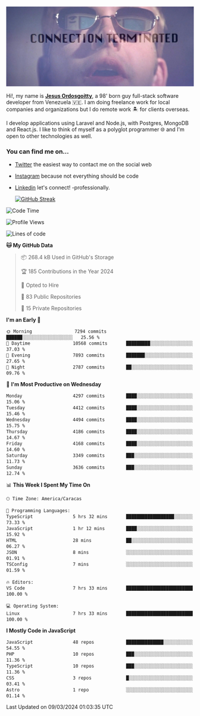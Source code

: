 ![hackers movie reference](./disconnected.jpg)

Hi!, my name is [**Jesus Ordosgoitty**](https://jodaz.dev), a 98' born guy full-stack software developer from Venezuela 🇻🇪. I am doing freelance work for local companies and organizations but I do remote work 🏝️ for clients overseas. 

I develop applications using Laravel and Node.js, with Postgres, MongoDB and React.js. I like to think of myself as a polyglot programmer 🌐 and I'm open to other technologies as well.

### You can find me on...

- [Twitter](https://twitter.com/jodaz_) the easiest way to contact me on the social web
- [Instagram](https://instagram.com/jodaz_) because not everything should be code
- [Linkedin](https://linkedin.com/in/jodaz) let's connect! -professionally.


    [![GitHub Streak](https://streak-stats.demolab.com?user=jodaz&theme=tokyonight)](https://git.io/streak-stats)

<!--START_SECTION:waka-->
![Code Time](http://img.shields.io/badge/Code%20Time-4%2C653%20hrs%2020%20mins-blue)

![Profile Views](http://img.shields.io/badge/Profile%20Views-0-blue)

![Lines of code](https://img.shields.io/badge/From%20Hello%20World%20I%27ve%20Written-83.0%20million%20lines%20of%20code-blue)

**🐱 My GitHub Data** 

> 📦 268.4 kB Used in GitHub's Storage 
 > 
> 🏆 185 Contributions in the Year 2024
 > 
> 💼 Opted to Hire
 > 
> 📜 83 Public Repositories 
 > 
> 🔑 15 Private Repositories 
 > 
**I'm an Early 🐤** 

```text
🌞 Morning                7294 commits        ██████░░░░░░░░░░░░░░░░░░░   25.56 % 
🌆 Daytime                10568 commits       █████████░░░░░░░░░░░░░░░░   37.03 % 
🌃 Evening                7893 commits        ███████░░░░░░░░░░░░░░░░░░   27.65 % 
🌙 Night                  2787 commits        ██░░░░░░░░░░░░░░░░░░░░░░░   09.76 % 
```
📅 **I'm Most Productive on Wednesday** 

```text
Monday                   4297 commits        ████░░░░░░░░░░░░░░░░░░░░░   15.06 % 
Tuesday                  4412 commits        ████░░░░░░░░░░░░░░░░░░░░░   15.46 % 
Wednesday                4494 commits        ████░░░░░░░░░░░░░░░░░░░░░   15.75 % 
Thursday                 4186 commits        ████░░░░░░░░░░░░░░░░░░░░░   14.67 % 
Friday                   4168 commits        ████░░░░░░░░░░░░░░░░░░░░░   14.60 % 
Saturday                 3349 commits        ███░░░░░░░░░░░░░░░░░░░░░░   11.73 % 
Sunday                   3636 commits        ███░░░░░░░░░░░░░░░░░░░░░░   12.74 % 
```


📊 **This Week I Spent My Time On** 

```text
🕑︎ Time Zone: America/Caracas

💬 Programming Languages: 
TypeScript               5 hrs 32 mins       ██████████████████░░░░░░░   73.33 % 
JavaScript               1 hr 12 mins        ████░░░░░░░░░░░░░░░░░░░░░   15.92 % 
HTML                     28 mins             ██░░░░░░░░░░░░░░░░░░░░░░░   06.27 % 
JSON                     8 mins              ░░░░░░░░░░░░░░░░░░░░░░░░░   01.91 % 
TSConfig                 7 mins              ░░░░░░░░░░░░░░░░░░░░░░░░░   01.59 % 

🔥 Editors: 
VS Code                  7 hrs 33 mins       █████████████████████████   100.00 % 

💻 Operating System: 
Linux                    7 hrs 33 mins       █████████████████████████   100.00 % 
```

**I Mostly Code in JavaScript** 

```text
JavaScript               48 repos            ██████████████░░░░░░░░░░░   54.55 % 
PHP                      10 repos            ███░░░░░░░░░░░░░░░░░░░░░░   11.36 % 
TypeScript               10 repos            ███░░░░░░░░░░░░░░░░░░░░░░   11.36 % 
CSS                      3 repos             █░░░░░░░░░░░░░░░░░░░░░░░░   03.41 % 
Astro                    1 repo              ░░░░░░░░░░░░░░░░░░░░░░░░░   01.14 % 
```




 Last Updated on 09/03/2024 01:03:35 UTC
<!--END_SECTION:waka-->
